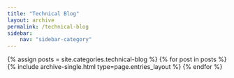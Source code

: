 ```yaml
---
title: "Technical Blog"
layout: archive
permalink: /technical-blog
sidebar:
    nav: "sidebar-category"
---
```


{% assign posts = site.categories.technical-blog %}
{% for post in posts %} {% include archive-single.html type=page.entries_layout %} {% endfor %}
